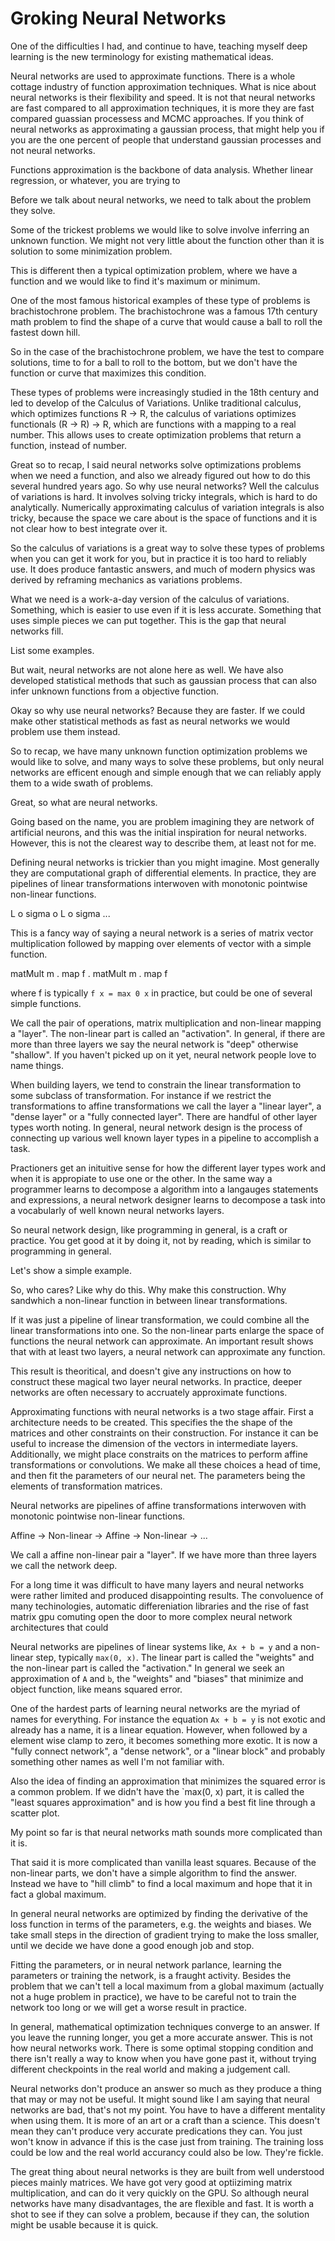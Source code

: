 # Groking Neural Networks

One of the difficulties I had, and continue to have, teaching myself deep learning is the new terminology for existing mathematical ideas.



Neural networks are used to approximate functions. There is a whole cottage industry of function approximation techniques. What is nice about neural networks is their flexibility and speed. It is not that neural networks are fast compared to all approximation techniques, it is more they are fast compared guassian processess and MCMC approaches. If you think of neural networks as approximating a gaussian process, that might help you if you are the one percent of people that understand gaussian processes and not neural networks.

Functions approximation is the backbone of data analysis. Whether linear regression, or whatever, you are trying to

Before we talk about neural networks, we need to talk about the problem they solve.

Some of the trickest problems we would like to solve involve inferring an unknown function. We might not very little about the function other than it is solution to some minimization problem.

This is different then a typical optimization problem, where we have a function and we would like to find it's maximum or minimum.

One of the most famous historical examples of these type of problems is brachistochrone problem. The brachistochrone was a famous 17th century math problem to find the shape of a curve that would cause a ball to roll the fastest down hill.

So in the case of the brachistochrone problem, we have the test to compare solutions, time to for a ball to roll to the bottom, but we don't have the function or curve that maximizes this condition.

These types of problems were increasingly studied in the 18th century and led to develop of the Calculus of Variations. Unlike traditional calculus, which optimizes functions R -> R, the calculus of variations optimizes functionals (R -> R) -> R, which are functions with a mapping to a real number. This allows uses to create optimization problems that return a function, instead of number.

Great so to recap, I said neural networks solve optimizations problems when we need a function, and also we already figured out how to do this several hundred years ago. So why use neural networks? Well the calculus of variations is hard. It involves solving tricky integrals, which is hard to do analytically. Numerically approximating calculus of variation integrals is also tricky, because the space we care about is the space of functions and it is not clear how to best integrate over it.

So the calculus of variations is a great way to solve these types of problems when you can get it work for you, but in practice it is too hard to reliably use. It does produce fantastic answers, and much of modern physics was derived by reframing mechanics as variations problems.

What we need is a work-a-day version of the calculus of variations. Something, which is easier to use even if it is less accurate. Something that uses simple pieces we can put together. This is the gap that neural networks fill.

List some examples.

But wait, neural networks are not alone here as well. We have also developed statistical methods that such as gaussian process that can also infer unknown functions from a objective function.

Okay so why use neural networks? Because they are faster. If we could make other statistical methods as fast as neural networks we would problem use them instead.

So to recap, we have many unknown function optimization problems we would like to solve, and many ways to solve these problems, but only neural networks are efficent enough and simple enough that we can reliably apply them to a wide swath of problems.

Great, so what are neural networks.

Going based on the name, you are problem imagining they are network of artificial neurons, and this was the initial inspiration for neural networks. However, this is not the clearest way to describe them, at least not for me.

Defining neural networks is trickier than you might imagine. Most generally they are computational graph of differential elements. In practice, they are  pipelines of linear transformations interwoven with monotonic pointwise non-linear functions.

L o sigma o L o sigma ...

This is a fancy way of saying a neural network is a series of matrix vector multiplication followed by mapping over elements of vector with a simple function.

matMult m . map f . matMult m . map f

where f is typically `f x = max 0 x` in practice, but could be one of several simple functions.

We call the pair of operations, matrix multiplication and non-linear mapping a "layer". The non-linear part is called an "activation". In general, if there are more than three layers we say the neural network is "deep" otherwise "shallow". If you haven't picked up on it yet, neural network people love to name things.

When building layers, we tend to constrain the linear transformation to some subclass of transformation. For instance if we restrict the transformations to affine transformations we call the layer a "linear layer", a "dense layer" or a "fully connected layer". There are handful of other layer types worth noting. In general, neural network design is the process of connecting up various well known layer types in a pipeline to accomplish a task.

Practioners get an inituitive sense for how the different layer types work and when it is appropiate to use one or the other. In the same way a programmer learns to decompose a algorithm into a langauges statements and expressions, a neural network designer learns to decompose a task into a vocabularly of well known neural networks layers.

So neural network design, like programming in general, is a craft or practice. You get good at it by doing it, not by reading, which is similar to programming in general.

Let's show a simple example.

So, who cares? Like why do this. Why make this construction. Why sandwhich a non-linear function in between linear transformations.

If it was just a pipeline of linear transformation, we could combine all the linear transformations into one. So the non-linear parts enlarge the space of functions the neural network can approximate. An important result shows that with at least two layers, a neural network can approximate any function.

This result is theoritical, and doesn't give any instructions on how to construct these magical two layer neural networks. In practice, deeper networks are often necessary to accruately approximate functions.

Approximating functions with neural networks is a two stage affair. First a architecture needs to be created. This specifies the the shape of the matrices and other constraints on their construction. For instance it can be useful to increase the dimension of the vectors in intermediate layers. Additionally, we might place constraits on the matrices to perform affine transformations or convolutions. We make all these choices a head of time, and then fit the parameters of our neural net. The parameters being the elements of transformation matrices.

Neural networks are pipelines of affine transformations interwoven with monotonic pointwise non-linear functions.

Affine -> Non-linear -> Affine -> Non-linear -> ...

We call a affine non-linear pair a "layer". If we have more than three layers we call the network deep.

For a long time it was difficult to have many layers and neural networks were rather limited and produced disappointing results. The convoluence of many techinologies, automatic differeniation libraries and the rise of fast matrix gpu comuting open the door to more complex neural network architectures that could

Neural networks are pipelines of linear systems like, `Ax + b = y` and a non-linear step, typically `max(0, x)`. The linear part is called the "weights" and the non-linear part is called the "activation." In general we seek an approximation of `A` and `b`, the "weights" and "biases" that minimize and object function, like means squared error.

One of the hardest parts of learning neural networks are the myriad of names for everything. For instance the equation `Ax + b = y` is not exotic and already has a name, it is a linear equation. However, when followed by a element wise clamp to zero, it becomes something more exotic. It is now a "fully connect network", a "dense network", or a "linear block" and probably something other names as well I'm not familiar with.

Also the idea of finding an approximation that minimizes the squared error is a common problem. If we didn't have the `max(0, x) part, it is called the "least squares approximation" and is how you find a best fit line through a scatter plot.

My point so far is that neural networks math sounds more complicated than it is.

That said it is more complicated than vanilla least squares. Because of the non-linear parts, we don't have a simple algorithm to find the answer. Instead we have to "hill climb" to find a local maximum and hope that it in fact a global maximum.

In general neural networks are optimized by finding the derivative of the loss function in terms of the parameters, e.g. the weights and biases. We take small steps in the direction of gradient trying to make the loss smaller, until we decide we have done a good enough job and stop.

Fitting the parameters, or in neural network parlance, learning the parameters or training the network, is a fraught activity. Besides the problem that we can't tell a local maximum from a global maximum (actually not a huge problem in practice), we have to be careful not to train the network too long or we will get a worse result in practice.

In general, mathematical optimization techniques converge to an answer. If you leave the running longer, you get a more accurate answer. This is not how neural networks work. There is some optimal stopping condition and there isn't really a way to know when you have gone past it, without trying different checkpoints in the real world and making a judgement call.

Neural networks don't produce an answer so much as they produce a thing that may or may not be useful. It might sound like I am saying that neural networks are bad, that's not my point. You have to have a different mentality when using them. It is more of an art or a craft than a science. This doesn't mean they can't produce very accurate predications they can. You just won't know in advance if this is the case just from training. The training loss could be low and the real world accurancy could also be low. They're fickle.

The great thing about neural networks is they are built from well understood pieces mainly matrices. We have got very good at optiiziming matrix multiplication, and can do it very quickly on the GPU. So although neural networks have many disadvantages, the are flexible and fast. It is worth a shot to see if they can solve a problem, because if they can, the solution might be usable because it is quick.

